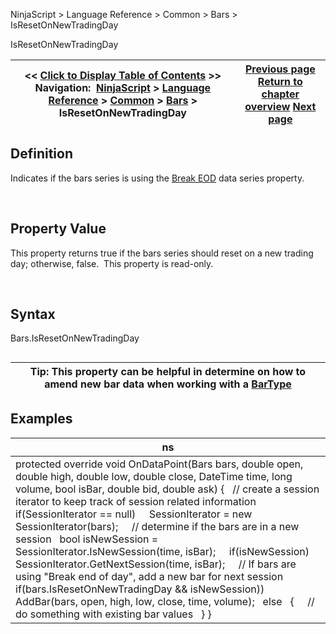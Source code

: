 ﻿


NinjaScript \> Language Reference \> Common \> Bars \> IsResetOnNewTradingDay






















IsResetOnNewTradingDay







| \<\< [Click to Display Table of Contents](isresetonnewtradingday.md) \>\> **Navigation:**     [NinjaScript](ninjascript-1.md) \> [Language Reference](language_reference_wip-1.md) \> [Common](common-1.md) \> [Bars](bars-1.md) \> IsResetOnNewTradingDay | [Previous page](islastbarofsession-1.md) [Return to chapter overview](bars-1.md) [Next page](istickreplay-1.md) |
| --- | --- |











## Definition


Indicates if the bars series is using the [Break EOD](break_at_eod-1.md) data series property.  


 


## Property Value


This property returns true if the bars series should reset on a new trading day; otherwise, false.  This property is read\-only.


 


## Syntax
Bars.IsResetOnNewTradingDay


## 




| Tip: This property can be helpful in determine on how to amend new bar data when working with a [BarType](bars_type-1.md) |
| --- |



## 


## 


## Examples




| ns |
| --- |
| protected override void OnDataPoint(Bars bars, double open, double high, double low, double close, DateTime time, long volume, bool isBar, double bid, double ask) {    // create a session iterator to keep track of session related information    if(SessionIterator \=\= null)      SessionIterator \= new SessionIterator(bars);      // determine if the bars are in a new session    bool isNewSession \= SessionIterator.IsNewSession(time, isBar);      if(isNewSession)      SessionIterator.GetNextSession(time, isBar);      // If bars are using "Break end of day", add a new bar for next session    if(bars.IsResetOnNewTradingDay \&\& isNewSession))      AddBar(bars, open, high, low, close, time, volume);    else    {      // do something with existing bar values    } } |










